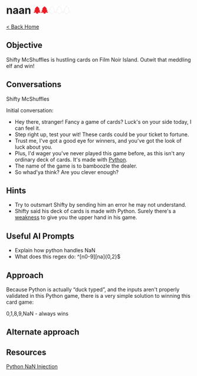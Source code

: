 # naan <img src="../img/tree-red.png" alt="drawing" width="20"/><img src="../img/tree-red.png" alt="drawing" width="20"/><img src="../img/tree-outline.png" alt="drawing" width="20"/><img src="../img/tree-outline.png" alt="drawing" width="20"/><img src="../img/tree-outline.png" alt="drawing" width="20"/>

[< Back Home](../README.md)

## Objective

Shifty McShuffles is hustling cards on Film Noir Island. Outwit that meddling elf and win!

## Conversations

Shifty McShuffles

Initial conversation:

- Hey there, stranger! Fancy a game of cards? Luck's on your side today, I can feel it.
- Step right up, test your wit! These cards could be your ticket to fortune.
- Trust me, I've got a good eye for winners, and you've got the look of luck about you.
- Plus, I'd wager you've never played this game before, as this isn't any ordinary deck of cards. It's made with [Python](https://www.tenable.com/blog/python-nan-injection).
- The name of the game is to bamboozle the dealer.
- So whad'ya think? Are you clever enough?

## Hints

- Try to outsmart Shifty by sending him an error he may not understand.
- Shifty said his deck of cards is made with Python. Surely there's a [weakness](https://www.tenable.com/blog/python-nan-injection) to give you the upper hand in his game.

## Useful AI Prompts

- Explain how python handles NaN
- What does this regex do: ^[n0-9][na]{0,2}$

## Approach

Because Python is actually “duck typed”, and the inputs aren't properly validated in this Python game, there is a very simple solution to winning this card game:

0,1,8,9,NaN - always wins

## Alternate approach

## Resources

[Python NaN Injection](https://www.tenable.com/blog/python-nan-injection)
